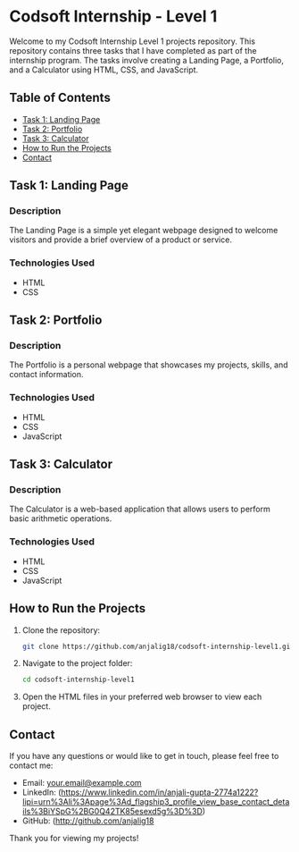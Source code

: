 # Codsoft Internship - Level 1

Welcome to my Codsoft Internship Level 1 projects repository. This repository contains three tasks that I have completed as part of the internship program. The tasks involve creating a Landing Page, a Portfolio, and a Calculator using HTML, CSS, and JavaScript.

## Table of Contents

- [Task 1: Landing Page](#task-1-landing-page)
- [Task 2: Portfolio](#task-2-portfolio)
- [Task 3: Calculator](#task-3-calculator)
- [How to Run the Projects](#how-to-run-the-projects)
- [Contact](#contact)

## Task 1: Landing Page

### Description
The Landing Page is a simple yet elegant webpage designed to welcome visitors and provide a brief overview of a product or service.

### Technologies Used
- HTML
- CSS

## Task 2: Portfolio

### Description
The Portfolio is a personal webpage that showcases my projects, skills, and contact information.

### Technologies Used
- HTML
- CSS
- JavaScript

## Task 3: Calculator

### Description
The Calculator is a web-based application that allows users to perform basic arithmetic operations.

### Technologies Used
- HTML
- CSS
- JavaScript

## How to Run the Projects

1. Clone the repository:
    ```sh
    git clone https://github.com/anjalig18/codsoft-internship-level1.git
    ```
2. Navigate to the project folder:
    ```sh
    cd codsoft-internship-level1
    ```
3. Open the HTML files in your preferred web browser to view each project.

## Contact

If you have any questions or would like to get in touch, please feel free to contact me:

- Email: your.email@example.com
- LinkedIn: (https://www.linkedin.com/in/anjali-gupta-2774a1222?lipi=urn%3Ali%3Apage%3Ad_flagship3_profile_view_base_contact_details%3BiYSpG%2BG0Q42TK85esexd5g%3D%3D)
- GitHub: (http://github.com/anjalig18

Thank you for viewing my projects!
